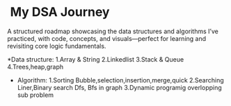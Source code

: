 # ​ My DSA Journey

A structured roadmap showcasing the data structures and algorithms I’ve practiced, with code, concepts, and visuals—perfect for learning and revisiting core logic fundamentals.



*Data structure:
1.Array & String
2.Linkedlist
3.Stack & Queue
4.Trees,heap,graph



* Algorithm:
1.Sorting
Bubble,selection,insertion,merge,quick
2.Searching
Liner,Binary search
Dfs, Bfs in graph
3.Dynamic programig
overlopping sub problem
  


